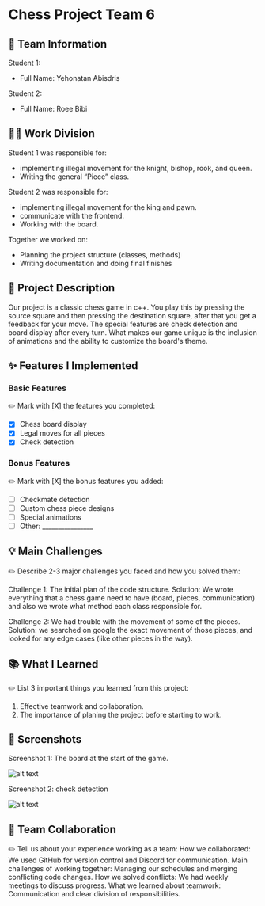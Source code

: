 # Chess Project Team 6


## 👥 Team Information


Student 1:
- Full Name: Yehonatan Abisdris

Student 2:
- Full Name: Roee Bibi



## 👨‍💻 Work Division
Student 1 was responsible for:
- implementing illegal movement for the knight, bishop, rook, and queen.
- Writing the general “Piece” class.

Student 2 was responsible for:
- implementing illegal movement for the king and pawn.
- communicate with the frontend.
- Working with the board.

Together we worked on:
- Planning the project structure (classes, methods)
- Writing documentation and doing final finishes






## 📝 Project Description
Our project is a classic chess game in c++. 
You play this by pressing the source square and then pressing the destination square, after that you get a feedback for your move.
The special features are check detection and board display after every turn.
What makes our game unique is the inclusion of animations and the ability to customize the board's theme.



## ✨ Features I Implemented

### Basic Features
✏️ Mark with [X] the features you completed:
- [x] Chess board display
- [x] Legal moves for all pieces
- [x] Check detection

### Bonus Features
✏️ Mark with [X] the bonus features you added:
- [ ] Checkmate detection
- [ ] Custom chess piece designs
- [ ] Special animations
- [ ] Other: ________________

## 💡 Main Challenges
✏️ Describe 2-3 major challenges you faced and how you solved them:

Challenge 1: The initial plan of the code structure.
Solution: We wrote everything that a chess game need to have (board, pieces, communication) and also we wrote what method each class responsible for.


Challenge 2: We had trouble with the movement of some of the pieces.
Solution: we searched on google the exact movement of those pieces, and     looked for any edge cases (like other pieces in the way). 


## 📚 What I Learned
✏️ List 3 important things you learned from this project:
1. Effective teamwork and collaboration.
2. The importance of planing the project before starting to work.


## 📸 Screenshots

Screenshot 1: The board at the start of the game.

![alt text](https://github.com/roee148/ChessTeam06/blob/main/images_for_README/start.png)



Screenshot 2: check detection

![alt text](https://github.com/roee148/ChessTeam06/blob/main/images_for_README/chessDetection.png)

 
 
 
 
## 🤝 Team Collaboration
✏️ Tell us about your experience working as a team:
How we collaborated: We used GitHub for version control and Discord for communication.
Main challenges of working together: Managing our schedules and merging conflicting code changes.
How we solved conflicts: We had weekly meetings to discuss progress.
What we learned about teamwork: Communication and clear division of responsibilities.



